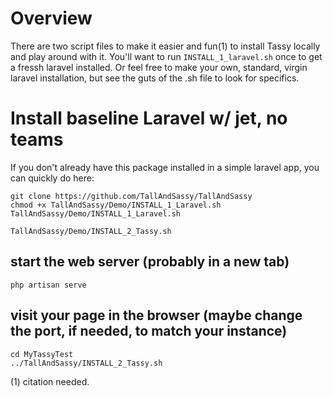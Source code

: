 # Overview 
There are two script files to make it easier and fun(1) to install Tassy locally 
and play around with it. You'll want to run `INSTALL_1_laravel.sh` once to get a fressh 
laravel installed. Or feel free to make your own, standard, virgin laravel installation, but see
the guts of the .sh file to look for specifics.

# Install baseline Laravel w/ jet, no teams 
If you don't already have this package installed in a simple laravel app, you can quickly do here:


    git clone https://github.com/TallAndSassy/TallAndSassy
    chmod +x TallAndSassy/Demo/INSTALL_1_Laravel.sh
    TallAndSassy/Demo/INSTALL_1_Laravel.sh

    TallAndSassy/Demo/INSTALL_2_Tassy.sh


## start the web server (probably in a new tab)
    php artisan serve

## visit your page in the browser (maybe change the port, if needed, to match your instance)
    cd MyTassyTest
    ../TallAndSassy/INSTALL_2_Tassy.sh


(1) citation needed.
